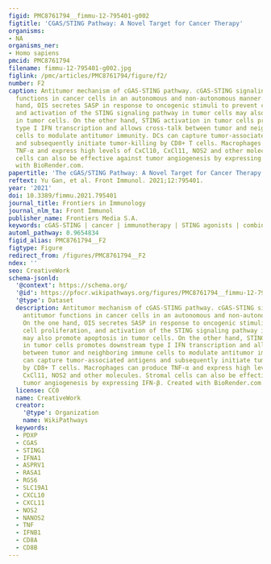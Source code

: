 ```yaml
---
figid: PMC8761794__fimmu-12-795401-g002
figtitle: 'CGAS/STING Pathway: A Novel Target for Cancer Therapy'
organisms:
- NA
organisms_ner:
- Homo sapiens
pmcid: PMC8761794
filename: fimmu-12-795401-g002.jpg
figlink: /pmc/articles/PMC8761794/figure/f2/
number: F2
caption: Antitumor mechanism of cGAS-STING pathway. cGAS-STING signaling exerts antitumor
  functions in cancer cells in an autonomous and non-autonomous manner. On the one
  hand, OIS secretes SASP in response to oncogenic stimuli to prevent cell proliferation,
  and activation of the STING signaling pathway in tumor cells may also promote apoptosis
  in tumor cells. On the other hand, STING activation in tumor cells promotes downstream
  type I IFN transcription and allows cross-talk between tumor and neighboring immune
  cells to modulate antitumor immunity. DCs can capture tumor-associated antigens
  and subsequently initiate tumor-killing by CD8+ T cells. Macrophages can produce
  TNF-α and express high levels of CxCl10, CxCl11, NOS2 and other molecules. Stromal
  cells can also be effective against tumor angiogenesis by expressing IFN-β. Created
  with BioRender.com.
papertitle: 'The cGAS/STING Pathway: A Novel Target for Cancer Therapy.'
reftext: Yu Gan, et al. Front Immunol. 2021;12:795401.
year: '2021'
doi: 10.3389/fimmu.2021.795401
journal_title: Frontiers in Immunology
journal_nlm_ta: Front Immunol
publisher_name: Frontiers Media S.A.
keywords: cGAS-STING | cancer | immunotherapy | STING agonists | combined therapy
automl_pathway: 0.9654834
figid_alias: PMC8761794__F2
figtype: Figure
redirect_from: /figures/PMC8761794__F2
ndex: ''
seo: CreativeWork
schema-jsonld:
  '@context': https://schema.org/
  '@id': https://pfocr.wikipathways.org/figures/PMC8761794__fimmu-12-795401-g002.html
  '@type': Dataset
  description: Antitumor mechanism of cGAS-STING pathway. cGAS-STING signaling exerts
    antitumor functions in cancer cells in an autonomous and non-autonomous manner.
    On the one hand, OIS secretes SASP in response to oncogenic stimuli to prevent
    cell proliferation, and activation of the STING signaling pathway in tumor cells
    may also promote apoptosis in tumor cells. On the other hand, STING activation
    in tumor cells promotes downstream type I IFN transcription and allows cross-talk
    between tumor and neighboring immune cells to modulate antitumor immunity. DCs
    can capture tumor-associated antigens and subsequently initiate tumor-killing
    by CD8+ T cells. Macrophages can produce TNF-α and express high levels of CxCl10,
    CxCl11, NOS2 and other molecules. Stromal cells can also be effective against
    tumor angiogenesis by expressing IFN-β. Created with BioRender.com.
  license: CC0
  name: CreativeWork
  creator:
    '@type': Organization
    name: WikiPathways
  keywords:
  - PDXP
  - CGAS
  - STING1
  - IFNA1
  - ASPRV1
  - RASA1
  - RGS6
  - SLC19A1
  - CXCL10
  - CXCL11
  - NOS2
  - NANOS2
  - TNF
  - IFNB1
  - CD8A
  - CD8B
---
```

